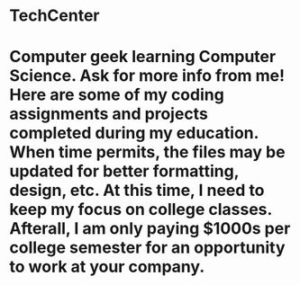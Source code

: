 # TechCenter
# Computer geek learning Computer Science. Ask for more info from me! Here are some of my coding assignments and projects completed during my education. When time permits, the files may be updated for better formatting, design, etc. At this time, I need to keep my focus on college classes. Afterall, I am only paying $1000s per college semester for an opportunity to work at your company.
